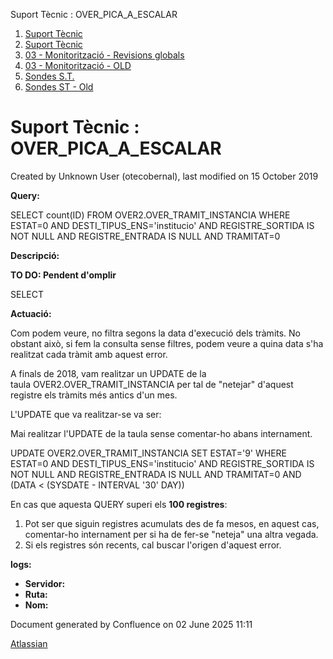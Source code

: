 Suport Tècnic : OVER\_PICA\_A\_ESCALAR  

1.  [Suport Tècnic](index.html)
2.  [Suport Tècnic](13893782.html)
3.  [03 - Monitorització - Revisions globals](26313327.html)
4.  [03 - Monitorització - OLD](128647245.html)
5.  [Sondes S.T.](Sondes-S.T._30869120.html)
6.  [Sondes ST - Old](Sondes-ST---Old_41522507.html)

Suport Tècnic : OVER\_PICA\_A\_ESCALAR
======================================

Created by Unknown User (otecobernal), last modified on 15 October 2019

**Query:**

SELECT count(ID) FROM OVER2.OVER\_TRAMIT\_INSTANCIA WHERE ESTAT=0 AND DESTI\_TIPUS\_ENS='institucio' AND REGISTRE\_SORTIDA IS NOT NULL AND REGISTRE\_ENTRADA IS NULL AND TRAMITAT=0

**Descripció:** 

**TO DO: Pendent d'omplir**

SELECT 

  

**Actuació:** 

Com podem veure, no filtra segons la data d'execució dels tràmits. No obstant això, si fem la consulta sense filtres, podem veure a quina data s'ha realitzat cada tràmit amb aquest error.

A finals de 2018, vam realitzar un UPDATE de la taula OVER2.OVER\_TRAMIT\_INSTANCIA per tal de "netejar" d'aquest registre els tràmits més antics d'un mes.

L'UPDATE que va realitzar-se va ser:

Mai realitzar l'UPDATE de la taula sense comentar-ho abans internament.

UPDATE OVER2.OVER\_TRAMIT\_INSTANCIA
SET ESTAT='9'
WHERE ESTAT=0 
AND DESTI\_TIPUS\_ENS='institucio' 
AND REGISTRE\_SORTIDA IS NOT NULL
AND REGISTRE\_ENTRADA IS NULL 
AND TRAMITAT=0
AND (DATA < (SYSDATE - INTERVAL '30' DAY))

En cas que aquesta QUERY superi els **100 registres**:

1.  Pot ser que siguin registres acumulats des de fa mesos, en aquest cas, comentar-ho internament per si ha de fer-se "neteja" una altra vegada.
2.  Si els registres són recents, cal buscar l'origen d'aquest error.

  

**logs:** 

*   **Servidor:**
*   **Ruta:**
*   **Nom:**  

Document generated by Confluence on 02 June 2025 11:11

[Atlassian](http://www.atlassian.com/)
